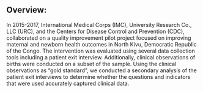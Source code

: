 ## Overview:

In 2015-2017, International Medical Corps (IMC), University Research Co., LLC (URC), and the Centers for Disease Control and Prevention (CDC), collaborated on a quality improvement pilot project focused on improving maternal and newborn health outcomes in North Kivu, Democratic Republic of the Congo. The intervention was evaluated using several data collection tools including a patient exit interview. Additionally, clinical observations of births were conducted on a subset of the sample. Using the clinical observations as “gold standard”, we conducted a secondary analysis of the patient exit interviews to determine whether the questions and indicators that were used accurately captured clinical data. 
